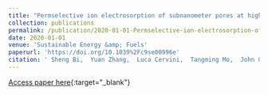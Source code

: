 ```yaml
---
title: "Permselective ion electrosorption of subnanometer pores at high molar strength enables capacitive deionization of saline water"
collection: publications
permalink: /publication/2020-01-01-Permselective-ion-electrosorption-of-subnanometer-pores-at-high-molar-strength-enables-capacitive-deionization-of-saline-water
date: 2020-01-01
venue: 'Sustainable Energy &amp; Fuels'
paperurl: 'https://doi.org/10.1039%2Fc9se00996e'
citation: ' Sheng Bi,  Yuan Zhang,  Luca Cervini,  Tangming Mo,  John Griffin,  Volker Presser,  Guang Feng, &quot;Permselective ion electrosorption of subnanometer pores at high molar strength enables capacitive deionization of saline water.&quot; Sustainable Energy &amp;amp; Fuels, 2020.'
---
```

[Access paper here](https://doi.org/10.1039%2Fc9se00996e){:target="_blank"}
